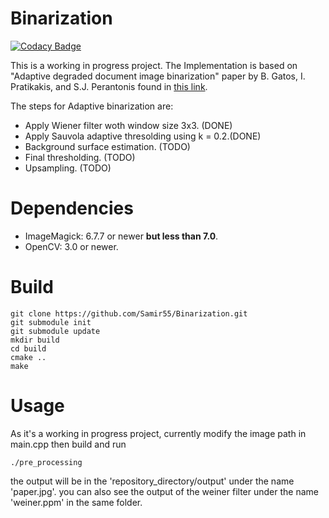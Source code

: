 # Binarization

[![Codacy Badge](https://api.codacy.com/project/badge/Grade/dbfb9289ceeb4900af253ea6176e0a76)](https://www.codacy.com/app/Samir55/Binarization?utm_source=github.com&utm_medium=referral&utm_content=Samir55/Binarization&utm_campaign=badger)

This is a working in progress project. The Implementation is based on "Adaptive degraded document image binarization" paper by  B. Gatos, I. Pratikakis, and S.J. Perantonis found in [this link](http://users.iit.demokritos.gr/~bgat/PatRec2006.pdf).

The steps for Adaptive binarization are:
* Apply Wiener filter woth window size 3x3. (DONE)
* Apply Sauvola adaptive thresolding using k = 0.2.(DONE)
* Background surface estimation. (TODO)
* Final thresholding. (TODO)
* Upsampling. (TODO)

# Dependencies
* ImageMagick: 6.7.7 or newer **but less than 7.0**.
* OpenCV: 3.0 or newer.

# Build
```Console
git clone https://github.com/Samir55/Binarization.git
git submodule init
git submodule update
mkdir build
cd build
cmake ..
make
```
# Usage
As it's a working in progress project, currently modify the image path in main.cpp then build and run
```Console
./pre_processing
```
the output will be in the 'repository_directory/output' under the name 'paper.jpg'. you can also see the output of the weiner filter under the name 'weiner.ppm' in the same folder.
